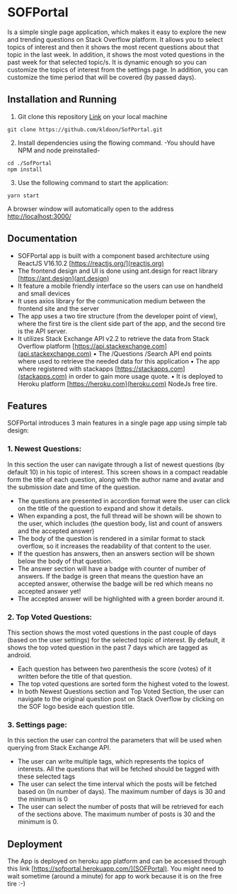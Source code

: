 # SOFPortal
Is a simple single page application, which makes it easy to explore the new and trending questions on Stack Overflow platform. It allows you to select topics of interest and then it shows the most recent questions about that topic in the last week. In addition, it shows the most voted questions in the past week for that selected topic/s.
It is dynamic enough so you can customize the topics of interest from the settings page. In addition, you can customize the time period that will be covered (by passed days).

## Installation and Running
1.	Git clone this repository [Link](https://github.com/kldoon/SofPortal.git) on your local machine
```
git clone https://github.com/kldoon/SofPortal.git
```

2.	Install dependencies using the flowing command. -You should have NPM and node preinstalled-
```
cd ./SofPortal
npm install
```
3.	Use the following command to start the application:
```
yarn start
```
A browser window will automatically open to the address [http://localhost:3000/](http://localhost:3000/)

## Documentation
*	SOFPortal app is built with a component based architecture using ReactJS V16.10.2 [https://reactjs.org/](reactjs.org)
*	The frontend design  and UI is done using ant.design for react library [https://ant.design](ant.design)
*	It feature a mobile friendly interface so the users can use on handheld and small devices
*	It uses axios library for the communication medium between the frontend site and the server
*	The app uses a two tire structure (from the developer point of view), where the first tire is the client side part of the app, and the second tire is the API server.
*	It utilizes Stack Exchange API v2.2 to retrieve the data from Stack Overflow platform [https://api.stackexchange.com](api.stackexchange.com)
•	The /Questions /Search API end points where used to retrieve the needed data for this application
•	The app where registered with stackapps [https://stackapps.com](stackapps.com) in order to gain more usage quote.
•	It is deployed to Heroku platform [https://heroku.com](heroku.com) NodeJs free tire.
## Features
SOFPortal introduces 3 main features in a single page app using simple tab design:
### 1.	Newest Questions:
In this section the user can navigate through a list of newest questions (by default 10) in his topic of interest. This screen shows in a compact readable form the title of each question, along with the author name and avatar and the submission date and time of the question.
*	The questions are presented in accordion format were the user can click on the title of the question to expand and show it details.
*	When expanding a post, the full thread will be shown will be shown to the user, which includes (the question body, list and count of answers and the accepted answer)
*	The body of the question is rendered in a similar format to stack overflow, so it increases the readability of that content to the user.
*	If the question has answers, then an answers section will be shown below the body of that question.
*	The answer section will have a badge with counter of number of answers. If the badge is green that means the question have an accepted answer, otherwise the badge will be red which means no accepted answer yet!
*	The accepted answer will be highlighted with a green border around it.

### 2.	Top Voted Questions:
This section shows the most voted questions in the past couple of days (based on the user settings) for the selected topic of interest. By default, it shows the top voted question in the past 7 days which are tagged as android.
*	Each question has between two parenthesis the score (votes) of it written before the title of that question.
*	The top voted questions are sorted form the highest voted to the lowest.
*	In both Newest Questions section and Top Voted Section, the user can navigate to the original question post on Stack Overflow by clicking on the SOF logo beside each question title.

### 3.	Settings page:
In this section the user can control the parameters that will be used when querying from Stack Exchange API.
*	The user can write multiple tags, which represents the topics of interests. All the questions that will be fetched should be tagged with these selected tags
*	The user can select the time interval which the posts will be fetched based on (In number of days). The maximum number of days is 30 and the minimum is 0
*	The user can select the number of posts that will be retrieved for each of the sections above. The maximum number of posts is 30 and the minimum is 0.

## Deployment
The App is deployed on heroku app platform and can be accessed through this link [https://sofportal.herokuapp.com/](SOFPortal). You might need to wait sometime (around a minute) for app to work because it is on the free tire :-) 
